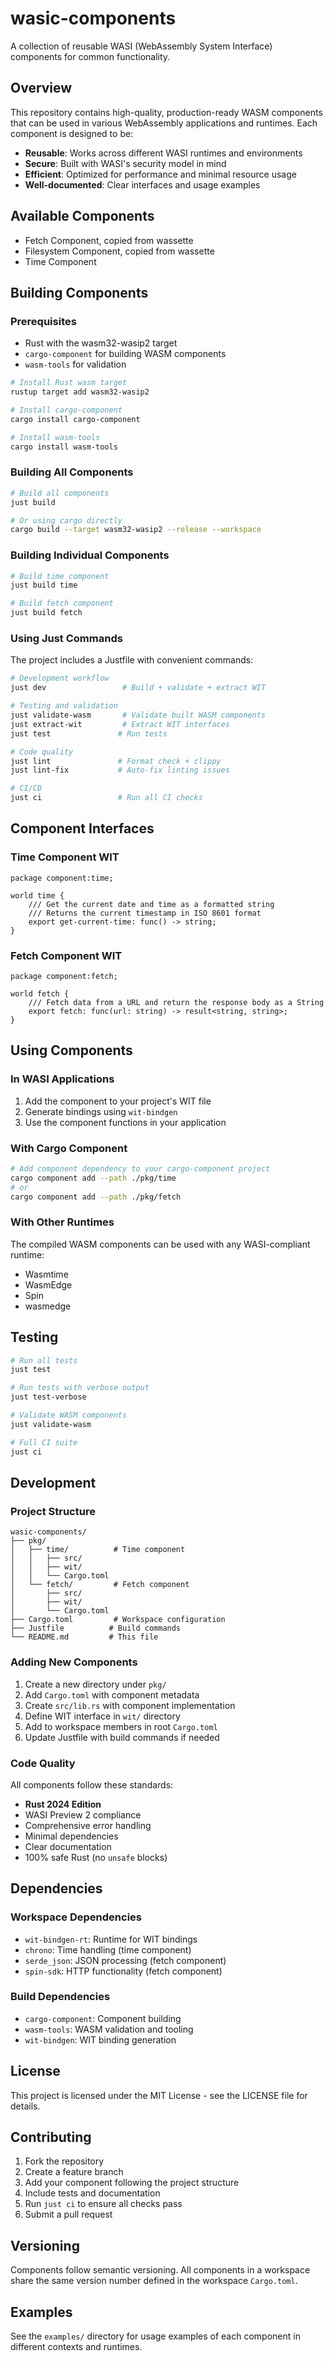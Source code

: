 # wasic-components

A collection of reusable WASI (WebAssembly System Interface) components for
common functionality.

## Overview

This repository contains high-quality, production-ready WASM components that can
be used in various WebAssembly applications and runtimes. Each component is
designed to be:

- **Reusable**: Works across different WASI runtimes and environments
- **Secure**: Built with WASI's security model in mind
- **Efficient**: Optimized for performance and minimal resource usage
- **Well-documented**: Clear interfaces and usage examples

## Available Components

- Fetch Component, copied from wassette
- Filesystem Component, copied from wassette
- Time Component

## Building Components

### Prerequisites

- Rust with the wasm32-wasip2 target
- `cargo-component` for building WASM components
- `wasm-tools` for validation

```bash
# Install Rust wasm target
rustup target add wasm32-wasip2

# Install cargo-component
cargo install cargo-component

# Install wasm-tools
cargo install wasm-tools
```

### Building All Components

```bash
# Build all components
just build

# Or using cargo directly
cargo build --target wasm32-wasip2 --release --workspace
```

### Building Individual Components

```bash
# Build time component
just build time

# Build fetch component  
just build fetch
```

### Using Just Commands

The project includes a Justfile with convenient commands:

```bash
# Development workflow
just dev                 # Build + validate + extract WIT

# Testing and validation
just validate-wasm       # Validate built WASM components
just extract-wit         # Extract WIT interfaces
just test               # Run tests

# Code quality
just lint               # Format check + clippy
just lint-fix           # Auto-fix linting issues

# CI/CD
just ci                 # Run all CI checks
```

## Component Interfaces

### Time Component WIT

```wit
package component:time;

world time {
    /// Get the current date and time as a formatted string
    /// Returns the current timestamp in ISO 8601 format
    export get-current-time: func() -> string;
}
```

### Fetch Component WIT

```wit
package component:fetch;

world fetch {
    /// Fetch data from a URL and return the response body as a String
    export fetch: func(url: string) -> result<string, string>;
}
```

## Using Components

### In WASI Applications

1. Add the component to your project's WIT file
2. Generate bindings using `wit-bindgen`
3. Use the component functions in your application

### With Cargo Component

```bash
# Add component dependency to your cargo-component project
cargo component add --path ./pkg/time
# or
cargo component add --path ./pkg/fetch
```

### With Other Runtimes

The compiled WASM components can be used with any WASI-compliant runtime:

- Wasmtime
- WasmEdge
- Spin
- wasmedge

## Testing

```bash
# Run all tests
just test

# Run tests with verbose output
just test-verbose

# Validate WASM components
just validate-wasm

# Full CI suite
just ci
```

## Development

### Project Structure

```
wasic-components/
├── pkg/
│   ├── time/          # Time component
│   │   ├── src/
│   │   ├── wit/
│   │   └── Cargo.toml
│   └── fetch/         # Fetch component
│       ├── src/
│       ├── wit/
│       └── Cargo.toml
├── Cargo.toml         # Workspace configuration
├── Justfile          # Build commands
└── README.md         # This file
```

### Adding New Components

1. Create a new directory under `pkg/`
2. Add `Cargo.toml` with component metadata
3. Create `src/lib.rs` with component implementation
4. Define WIT interface in `wit/` directory
5. Add to workspace members in root `Cargo.toml`
6. Update Justfile with build commands if needed

### Code Quality

All components follow these standards:

- **Rust 2024 Edition**
- WASI Preview 2 compliance
- Comprehensive error handling
- Minimal dependencies
- Clear documentation
- 100% safe Rust (no `unsafe` blocks)

## Dependencies

### Workspace Dependencies

- `wit-bindgen-rt`: Runtime for WIT bindings
- `chrono`: Time handling (time component)
- `serde_json`: JSON processing (fetch component)
- `spin-sdk`: HTTP functionality (fetch component)

### Build Dependencies

- `cargo-component`: Component building
- `wasm-tools`: WASM validation and tooling
- `wit-bindgen`: WIT binding generation

## License

This project is licensed under the MIT License - see the LICENSE file for
details.

## Contributing

1. Fork the repository
2. Create a feature branch
3. Add your component following the project structure
4. Include tests and documentation
5. Run `just ci` to ensure all checks pass
6. Submit a pull request

## Versioning

Components follow semantic versioning. All components in a workspace share the
same version number defined in the workspace `Cargo.toml`.

## Examples

See the `examples/` directory for usage examples of each component in different
contexts and runtimes.
